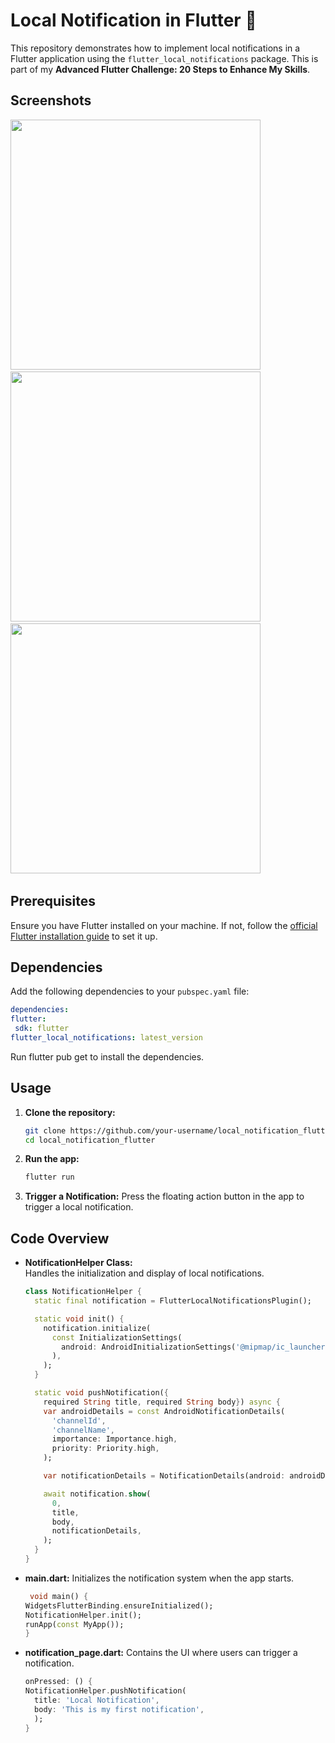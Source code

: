 # Local Notification in Flutter 🚀

This repository demonstrates how to implement local notifications in a Flutter application using the `flutter_local_notifications` package. This is part of my **Advanced Flutter Challenge: 20 Steps to Enhance My Skills**.

## Screenshots

<img src = "https://github.com/user-attachments/assets/c8ae7bfd-8d67-4d11-8552-f5bcf36d43ee" height = 400> &emsp; <img src = "https://github.com/user-attachments/assets/39b2d0f4-0483-494c-99f3-738d60f65494"  height = 400>  &emsp; <img src = "https://github.com/user-attachments/assets/9d563d2d-b71e-4004-8404-2d3e126cb51f"  height = 400>  &emsp; 

## Prerequisites

Ensure you have Flutter installed on your machine. If not, follow the [official Flutter installation guide](https://flutter.dev/docs/get-started/install) to set it up.

## Dependencies

Add the following dependencies to your `pubspec.yaml` file: 

   ```yaml
dependencies:
  flutter:
    sdk: flutter
  flutter_local_notifications: latest_version
  ```

Run flutter pub get to install the dependencies.

## Usage

1. **Clone the repository:**

   ```bash
   git clone https://github.com/your-username/local_notification_flutter.git
   cd local_notification_flutter

2. **Run the app:**

      ```bash
      flutter run

3. **Trigger a Notification:**
  Press the floating action button in the app to trigger a local notification.

## Code Overview

- **NotificationHelper Class:**  
  Handles the initialization and display of local notifications.

  ```dart
  class NotificationHelper {
    static final notification = FlutterLocalNotificationsPlugin();

    static void init() {
      notification.initialize(
        const InitializationSettings(
          android: AndroidInitializationSettings('@mipmap/ic_launcher'),
        ),
      );
    }

    static void pushNotification({
      required String title, required String body}) async {
      var androidDetails = const AndroidNotificationDetails(
        'channelId',
        'channelName',
        importance: Importance.high,
        priority: Priority.high,
      );

      var notificationDetails = NotificationDetails(android: androidDetails);

      await notification.show(
        0,
        title,
        body,
        notificationDetails,
      );
    }
  }

- **main.dart:**
  Initializes the notification system when the app starts.

    ```dart
     void main() {
  WidgetsFlutterBinding.ensureInitialized();
  NotificationHelper.init();
  runApp(const MyApp());
  }

- **notification_page.dart:**
  Contains the UI where users can trigger a notification.

  ```dart
  onPressed: () {
  NotificationHelper.pushNotification(
    title: 'Local Notification',
    body: 'This is my first notification',
    );
  }
